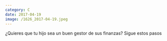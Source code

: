 ```yaml
--- 
category: C 
date: 2017-04-19 
image: /1626_2017-04-19.jpeg 
--- 
```


¿Quieres que tu hijo sea un buen gestor de sus finanzas? Sigue estos pasos
